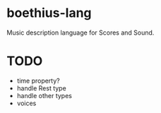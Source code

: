 boethius-lang
=============

Music description language for Scores and Sound.

TODO
====

- time property?
- handle Rest type
- handle other types
- voices
